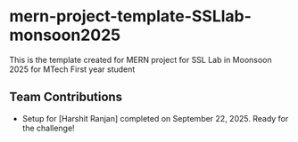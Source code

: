 # mern-project-template-SSLlab-monsoon2025
This is the template created for MERN project for SSL Lab in Moonsoon 2025 for MTech First year student 
## Team Contributions
- Setup for [Harshit Ranjan] completed on September 22, 2025. Ready for the challenge!
